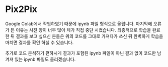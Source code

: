 # Pix2Pix
Google Colab에서 작업하였기 때문에 ipynb 파일 형식으로 올립니다.
마지막에 오류가 뜬 이유는 사진 양이 너무 많아 제가 직접 중단 시켰습니다.
최종적으로 학습을 완료한 뒤 결과를 보고 싶으신 분들은 위의 코드를 그대로 가져다가 쓰신 뒤 완벽하게 학습을 마치면 결과를 확인 하실 수 있습니다.

추가로 코드 분석하기 편하시게 결과가 포함된 ipynb 파일이 아닌 결과 없이 코드만 남겨져 있는 ipynb 파일도 올리겠습니다.

